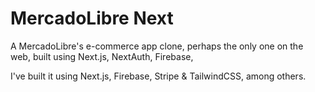 # MercadoLibre Next

A MercadoLibre's e-commerce app clone, perhaps the only one on the web, built using Next.js, NextAuth, Firebase, 

I've built it using Next.js, Firebase, Stripe & TailwindCSS, among others.
